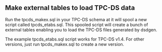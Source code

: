 <h2>Make external tables to load TPC-DS data</h2>

Run the tpcds_makex.sql in your TPC-DS schema at it will spool a new script called tpcds_etabs.sql. This spooled script will create a bunch of external tables enabling you to load the TPC-DS files generated by dsdgen.

The example tpcds_etabs.sql script works for TPC-DS v1.4. For other versions, just run tpcds_makex.sql to create a new version.
